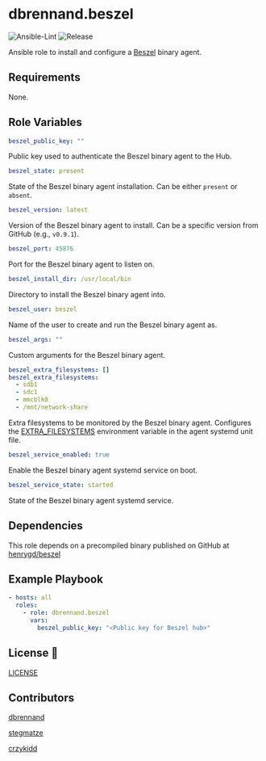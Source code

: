 # dbrennand.beszel

![Ansible-Lint](https://github.com/dbrennand/ansible-role-beszel/actions/workflows/ansible-lint.yml/badge.svg)
![Release](https://github.com/dbrennand/ansible-role-beszel/actions/workflows/release.yml/badge.svg)

Ansible role to install and configure a [Beszel](https://github.com/henrygd/beszel) binary agent.

## Requirements

None.

## Role Variables

```yaml
beszel_public_key: ""
```

Public key used to authenticate the Beszel binary agent to the Hub.

```yaml
beszel_state: present
```

State of the Beszel binary agent installation. Can be either `present` or `absent`.

```yaml
beszel_version: latest
```

Version of the Beszel binary agent to install. Can be a specific version from GitHub (e.g., `v0.9.1`).

```yaml
beszel_port: 45876
```

Port for the Beszel binary agent to listen on.

```yaml
beszel_install_dir: /usr/local/bin
```

Directory to install the Beszel binary agent into.

```yaml
beszel_user: beszel
```

Name of the user to create and run the Beszel binary agent as.

```yaml
beszel_args: ""
```

Custom arguments for the Beszel binary agent.

```yaml
beszel_extra_filesystems: []
beszel_extra_filesystems:
  - sdb1
  - sdc1
  - mmcblk0
  - /mnt/network-share
```

Extra filesystems to be monitored by the Beszel binary agent. Configures the [EXTRA_FILESYSTEMS](https://beszel.dev/guide/additional-disks#binary-agent) environment variable in the agent systemd unit file.

```yaml
beszel_service_enabled: true
```

Enable the Beszel binary agent systemd service on boot.

```yaml
beszel_service_state: started
```

State of the Beszel binary agent systemd service.

## Dependencies

This role depends on a precompiled binary published on GitHub at [henrygd/beszel](https://github.com/henrygd/beszel/releases)

## Example Playbook

```yaml
- hosts: all
  roles:
    - role: dbrennand.beszel
      vars:
        beszel_public_key: "<Public key for Beszel hub>"

```

## License 📝

[LICENSE](LICENSE)

## Contributors

[dbrennand](https://github.com/dbrennand)

[stegmatze](https://github.com/stegmatze)

[crzykidd](https://github.com/crzykidd)

